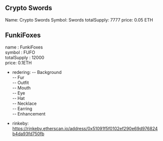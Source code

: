 ## Crypto Swords
Name: Crypto Swords
Symbol: Swords
totalSupply: 7777
price: 0.05 ETH

## FunkiFoxes
name : FunkiFoxes  
symbol : FUFO  
totalSupply : 12000  
price: 0.1ETH  
- redering: 
-- Background  
-- Fur  
-- Outfit  
-- Mouth  
-- Eye  
-- Hat  
-- Necklace  
-- Earring  
-- Enhancement  

- rinkeby: https://rinkeby.etherscan.io/address/0x51091f5f0102ef290e69d976824b4da93fd750fb

